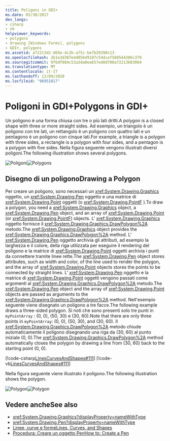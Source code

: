 ```yaml
---
title: Poligoni in GDI+
ms.date: 03/30/2017
dev_langs:
- csharp
- vb
helpviewer_keywords:
- polygons
- drawing [Windows Forms], polygons
- GDI+, polygons
ms.assetid: a72213d2-d69a-4c2b-a75c-be7b20390c13
ms.openlocfilehash: 2b1e3d387e4d056d9187c54dcef560544206c370
ms.sourcegitcommit: 9f6df084c53a3da0ea657ed0d708a72213683084
ms.translationtype: MT
ms.contentlocale: it-IT
ms.lasthandoff: 12/09/2020
ms.locfileid: "96952817"
---
```

# <a name="polygons-in-gdi"></a><span data-ttu-id="f3611-102">Poligoni in GDI+</span><span class="sxs-lookup"><span data-stu-id="f3611-102">Polygons in GDI+</span></span>
<span data-ttu-id="f3611-103">Un poligono è una forma chiusa con tre o più lati dritti.</span><span class="sxs-lookup"><span data-stu-id="f3611-103">A polygon is a closed shape with three or more straight sides.</span></span> <span data-ttu-id="f3611-104">Ad esempio, un triangolo è un poligono con tre lati, un rettangolo è un poligono con quattro lati e un pentagono è un poligono con cinque lati.</span><span class="sxs-lookup"><span data-stu-id="f3611-104">For example, a triangle is a polygon with three sides, a rectangle is a polygon with four sides, and a pentagon is a polygon with five sides.</span></span> <span data-ttu-id="f3611-105">Nella figura seguente vengono illustrati diversi poligoni.</span><span class="sxs-lookup"><span data-stu-id="f3611-105">The following illustration shows several polygons.</span></span>  
  
 <span data-ttu-id="f3611-106">![Poligoni](./media/aboutgdip02-art07.gif "Aboutgdip02_art07")</span><span class="sxs-lookup"><span data-stu-id="f3611-106">![Polygons](./media/aboutgdip02-art07.gif "Aboutgdip02_art07")</span></span>  
  
## <a name="drawing-a-polygon"></a><span data-ttu-id="f3611-107">Disegno di un poligono</span><span class="sxs-lookup"><span data-stu-id="f3611-107">Drawing a Polygon</span></span>  
 <span data-ttu-id="f3611-108">Per creare un poligono, sono necessari un <xref:System.Drawing.Graphics> oggetto, un <xref:System.Drawing.Pen> oggetto e una matrice di <xref:System.Drawing.Point> oggetti (o <xref:System.Drawing.PointF> ).</span><span class="sxs-lookup"><span data-stu-id="f3611-108">To draw a polygon, you need a <xref:System.Drawing.Graphics> object, a <xref:System.Drawing.Pen> object, and an array of <xref:System.Drawing.Point> (or <xref:System.Drawing.PointF>) objects.</span></span> <span data-ttu-id="f3611-109">L' <xref:System.Drawing.Graphics> oggetto fornisce il <xref:System.Drawing.Graphics.DrawPolygon%2A> metodo.</span><span class="sxs-lookup"><span data-stu-id="f3611-109">The <xref:System.Drawing.Graphics> object provides the <xref:System.Drawing.Graphics.DrawPolygon%2A> method.</span></span> <span data-ttu-id="f3611-110">L' <xref:System.Drawing.Pen> oggetto archivia gli attributi, ad esempio la larghezza e il colore, della riga utilizzata per eseguire il rendering del poligono e la matrice di <xref:System.Drawing.Point> oggetti archivia i punti da connettere tramite linee rette.</span><span class="sxs-lookup"><span data-stu-id="f3611-110">The <xref:System.Drawing.Pen> object stores attributes, such as width and color, of the line used to render the polygon, and the array of <xref:System.Drawing.Point> objects stores the points to be connected by straight lines.</span></span> <span data-ttu-id="f3611-111">L' <xref:System.Drawing.Pen> oggetto e la matrice di <xref:System.Drawing.Point> oggetti vengono passati come argomenti al <xref:System.Drawing.Graphics.DrawPolygon%2A> metodo.</span><span class="sxs-lookup"><span data-stu-id="f3611-111">The <xref:System.Drawing.Pen> object and the array of <xref:System.Drawing.Point> objects are passed as arguments to the <xref:System.Drawing.Graphics.DrawPolygon%2A> method.</span></span> <span data-ttu-id="f3611-112">Nell'esempio seguente viene disegnato un poligono a tre facce.</span><span class="sxs-lookup"><span data-stu-id="f3611-112">The following example draws a three-sided polygon.</span></span> <span data-ttu-id="f3611-113">Si noti che sono presenti solo tre punti in `myPointArray` : (0, 0), (50, 30) e (30, 60).</span><span class="sxs-lookup"><span data-stu-id="f3611-113">Note that there are only three points in `myPointArray`: (0, 0), (50, 30), and (30, 60).</span></span> <span data-ttu-id="f3611-114">Il <xref:System.Drawing.Graphics.DrawPolygon%2A> metodo chiude automaticamente il poligono disegnando una riga da (30, 60) al punto iniziale (0, 0).</span><span class="sxs-lookup"><span data-stu-id="f3611-114">The <xref:System.Drawing.Graphics.DrawPolygon%2A> method automatically closes the polygon by drawing a line from (30, 60) back to the starting point (0, 0).</span></span>  
  
 [!code-csharp[LinesCurvesAndShapes#111](~/samples/snippets/csharp/VS_Snippets_Winforms/LinesCurvesAndShapes/CS/Class1.cs#111)]
 [!code-vb[LinesCurvesAndShapes#111](~/samples/snippets/visualbasic/VS_Snippets_Winforms/LinesCurvesAndShapes/VB/Class1.vb#111)]  
  
 <span data-ttu-id="f3611-115">Nella figura seguente viene illustrato il poligono.</span><span class="sxs-lookup"><span data-stu-id="f3611-115">The following illustration shows the polygon.</span></span>  
  
 <span data-ttu-id="f3611-116">![Polygon](./media/aboutgdip02-art08.gif "Aboutgdip02_art08")</span><span class="sxs-lookup"><span data-stu-id="f3611-116">![Polygon](./media/aboutgdip02-art08.gif "Aboutgdip02_art08")</span></span>  
  
## <a name="see-also"></a><span data-ttu-id="f3611-117">Vedere anche</span><span class="sxs-lookup"><span data-stu-id="f3611-117">See also</span></span>

- <xref:System.Drawing.Graphics?displayProperty=nameWithType>
- <xref:System.Drawing.Pen?displayProperty=nameWithType>
- [<span data-ttu-id="f3611-118">Linee, curve e forme</span><span class="sxs-lookup"><span data-stu-id="f3611-118">Lines, Curves, and Shapes</span></span>](lines-curves-and-shapes.md)
- [<span data-ttu-id="f3611-119">Procedura: Creare un oggetto Pen</span><span class="sxs-lookup"><span data-stu-id="f3611-119">How to: Create a Pen</span></span>](how-to-create-a-pen.md)
